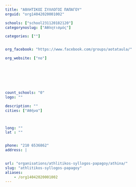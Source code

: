 ```yaml
---
title: "ΑΘΛΗΤΙΚΟΣ ΣΥΛΛΟΓΟΣ ΠΑΠΑΓΟΥ"
orguid: "org14042020001002"

schools: ["school231120182120"]
categorynoslug: ["Αθλητισμός"]

categories: [""]


org_facebook: "https://www.facebook.com/groups/aotataula/"

org_website: ["no"]







count_schools: "0"
logo: ""

description: ""
cities: ["Αθήνα"]



long: ""
lat : ""


phone: "210 6536862"
address: |
    

url: "organisations/athlitikos-syllogos-papagoy/athina/"
slug: "athlitikos-syllogos-papagoy"
aliases:
    - /org14042020001002
---
```



